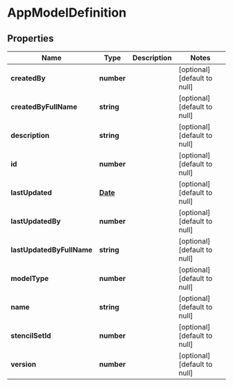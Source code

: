 # AppModelDefinition

## Properties
Name | Type | Description | Notes
------------ | ------------- | ------------- | -------------
**createdBy** | **number** |  | [optional] [default to null]
**createdByFullName** | **string** |  | [optional] [default to null]
**description** | **string** |  | [optional] [default to null]
**id** | **number** |  | [optional] [default to null]
**lastUpdated** | [**Date**](Date.md) |  | [optional] [default to null]
**lastUpdatedBy** | **number** |  | [optional] [default to null]
**lastUpdatedByFullName** | **string** |  | [optional] [default to null]
**modelType** | **number** |  | [optional] [default to null]
**name** | **string** |  | [optional] [default to null]
**stencilSetId** | **number** |  | [optional] [default to null]
**version** | **number** |  | [optional] [default to null]


